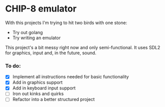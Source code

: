 # CHIP-8 emulator

With this projects I'm trying to hit two birds with one stone:

- Try out golang
- Try writing an emulator

This project's a bit messy right now and only semi-functional. It uses SDL2 for graphics, input and, in the future, sound.

### To do:

- [x] Implement all instructions needed for basic functionality
- [x] Add in graphics support
- [x] Add in keyboard input support
- [ ] Iron out kinks and quirks
- [ ] Refactor into a better structured project
